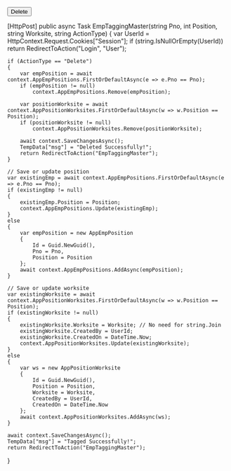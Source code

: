 
<button type="submit" class="btn btn-danger" onclick="setAction('Delete', event)">Delete</button>



[HttpPost]
public async Task<IActionResult> EmpTaggingMaster(string Pno, int Position, string Worksite, string ActionType)
{
    var UserId = HttpContext.Request.Cookies["Session"];
    if (string.IsNullOrEmpty(UserId))
        return RedirectToAction("Login", "User");

    if (ActionType == "Delete")
    {
        var empPosition = await context.AppEmpPositions.FirstOrDefaultAsync(e => e.Pno == Pno);
        if (empPosition != null)
            context.AppEmpPositions.Remove(empPosition);

        var positionWorksite = await context.AppPositionWorksites.FirstOrDefaultAsync(w => w.Position == Position);
        if (positionWorksite != null)
            context.AppPositionWorksites.Remove(positionWorksite);

        await context.SaveChangesAsync();
        TempData["msg"] = "Deleted Successfully!";
        return RedirectToAction("EmpTaggingMaster");
    }

    // Save or update position
    var existingEmp = await context.AppEmpPositions.FirstOrDefaultAsync(e => e.Pno == Pno);
    if (existingEmp != null)
    {
        existingEmp.Position = Position;
        context.AppEmpPositions.Update(existingEmp);
    }
    else
    {
        var empPosition = new AppEmpPosition
        {
            Id = Guid.NewGuid(),
            Pno = Pno,
            Position = Position
        };
        await context.AppEmpPositions.AddAsync(empPosition);
    }

    // Save or update worksite
    var existingWorksite = await context.AppPositionWorksites.FirstOrDefaultAsync(w => w.Position == Position);
    if (existingWorksite != null)
    {
        existingWorksite.Worksite = Worksite; // No need for string.Join
        existingWorksite.CreatedBy = UserId;
        existingWorksite.CreatedOn = DateTime.Now;
        context.AppPositionWorksites.Update(existingWorksite);
    }
    else
    {
        var ws = new AppPositionWorksite
        {
            Id = Guid.NewGuid(),
            Position = Position,
            Worksite = Worksite,
            CreatedBy = UserId,
            CreatedOn = DateTime.Now
        };
        await context.AppPositionWorksites.AddAsync(ws);
    }

    await context.SaveChangesAsync();
    TempData["msg"] = "Tagged Successfully!";
    return RedirectToAction("EmpTaggingMaster");
}



<script>
    var refNoLinks = document.querySelectorAll(".refNoLink");
    var FormContainer = document.getElementById("formContainer");

    refNoLinks.forEach(link => {
        link.addEventListener("click", function (event) {
            event.preventDefault();
            FormContainer.style.display = "block";

            document.getElementById("Pno").value = this.getAttribute("data-Pno");
            document.getElementById("Position").value = this.getAttribute("data-Position");

            // Reset checkboxes first
            document.querySelectorAll(".worksite-checkbox").forEach(cb => cb.checked = false);

            const worksites = this.getAttribute("data-Worksites");
            if (worksites) {
                worksites.split(',').forEach(id => {
                    const checkbox = document.getElementById("worksite_" + id.trim());
                    if (checkbox) checkbox.checked = true;
                });
            }

            document.getElementById("actionType").value = ""; // default
        });
    });

    // Capture form submit to collect worksites
    document.querySelector("form").addEventListener("submit", function () {
        const selected = [];
        document.querySelectorAll(".worksite-checkbox:checked").forEach(cb => {
            selected.push(cb.value);
        });
        document.getElementById("Worksite").value = selected.join(",");
    });

    function setAction(action, event) {
        event.preventDefault();
        document.getElementById("actionType").value = action;
        document.querySelector("form").submit();
    }
</script>
